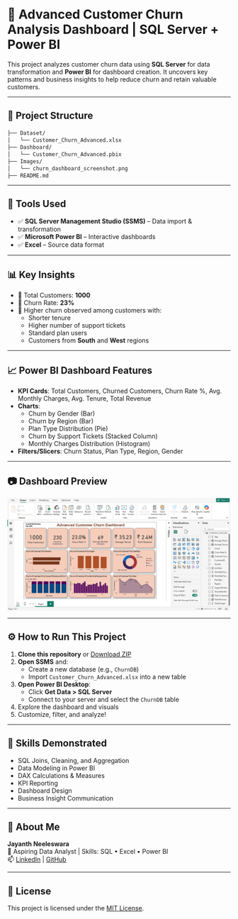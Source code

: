 # 🧠 Advanced Customer Churn Analysis Dashboard | SQL Server + Power BI

This project analyzes customer churn data using **SQL Server** for data transformation and **Power BI** for dashboard creation. It uncovers key patterns and business insights to help reduce churn and retain valuable customers.

---

## 📁 Project Structure


```
├── Dataset/
│   └── Customer_Churn_Advanced.xlsx
├── Dashboard/
│   └── Customer_Churn_Advanced.pbix
├── Images/
│   └── churn_dashboard_screenshot.png
├── README.md
```



---

## 🧰 Tools Used

- ✅ **SQL Server Management Studio (SSMS)** – Data import & transformation
- ✅ **Microsoft Power BI** – Interactive dashboards
- ✅ **Excel** – Source data format

---

## 📊 Key Insights

- 📌 Total Customers: **1000**
- 📌 Churn Rate: **23%**
- 📌 Higher churn observed among customers with:
  - Shorter tenure
  - Higher number of support tickets
  - Standard plan users
  - Customers from **South** and **West** regions

---

## 📈 Power BI Dashboard Features

- **KPI Cards**: Total Customers, Churned Customers, Churn Rate %, Avg. Monthly Charges, Avg. Tenure, Total Revenue
- **Charts**:
  - Churn by Gender (Bar)
  - Churn by Region (Bar)
  - Plan Type Distribution (Pie)
  - Churn by Support Tickets (Stacked Column)
  - Monthly Charges Distribution (Histogram)
- **Filters/Slicers**: Churn Status, Plan Type, Region, Gender

---

## 📷 Dashboard Preview

![Churn Dashboard](https://github.com/Jayanth-0510/Advanced-Churn-Analysis-SQL-PowerBI/blob/main/Advanced%20Customer%20Churn%20Dashboard%20screenshop.png)

---

## ⚙️ How to Run This Project

1. **Clone this repository** or [Download ZIP](https://github.com/)
2. **Open SSMS** and:
   - Create a new database (e.g., `ChurnDB`)
   - Import `Customer_Churn_Advanced.xlsx` into a new table
3. **Open Power BI Desktop**:
   - Click **Get Data > SQL Server**
   - Connect to your server and select the `ChurnDB` table
4. Explore the dashboard and visuals
5. Customize, filter, and analyze!

---

## 🧠 Skills Demonstrated

- SQL Joins, Cleaning, and Aggregation
- Data Modeling in Power BI
- DAX Calculations & Measures
- KPI Reporting
- Dashboard Design
- Business Insight Communication

---

## 📇 About Me

**Jayanth Neeleswara**  
📌 Aspiring Data Analyst | Skills: SQL • Excel • Power BI  
📫 [LinkedIn](https://www.linkedin.com/in/neeleswara-jayanth/) | [GitHub](https://github.com/jayanth-0510)

---

## 📜 License

This project is licensed under the [MIT License](LICENSE).
